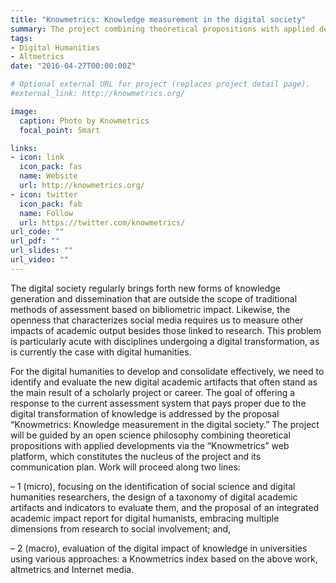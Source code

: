 ```yaml
---
title: "Knowmetrics: Knowledge measurement in the digital society"
summary: The project combining theoretical propositions with applied developments via the ‘Knowmetrics’ web platform, which constitutes the nucleus of the project and its communication plan.
tags:
- Digital Humanities
- Altmetrics
date: "2016-04-27T00:00:00Z"

# Optional external URL for project (replaces project detail page).
#external_link: http://knowmetrics.org/

image:
  caption: Photo by Knowmetrics
  focal_point: Smart

links:
- icon: link
  icon_pack: fas
  name: Website
  url: http://knowmetrics.org/
- icon: twitter
  icon_pack: fab
  name: Follow
  url: https://twitter.com/knowmetrics/
url_code: ""
url_pdf: ""
url_slides: ""
url_video: ""
---
```


The digital society regularly brings forth new forms of knowledge generation and dissemination that are outside the scope of traditional methods of assessment based on bibliometric impact. Likewise, the openness that characterizes social media requires us to measure other impacts of academic output besides those linked to research. This problem is particularly acute with disciplines undergoing a digital transformation, as is currently the case with digital humanities.

For the digital humanities to develop and consolidate effectively, we need to identify and evaluate the new digital academic artifacts that often stand as the main result of a scholarly project or career. The goal of offering a response to the current assessment system that pays proper due to the digital transformation of knowledge is addressed by the proposal “Knowmetrics: Knowledge measurement in the digital society.” The project will be guided by an open science philosophy combining theoretical propositions with applied developments via the “Knowmetrics” web platform, which constitutes the nucleus of the project and its communication plan. Work will proceed along two lines:

– 1 (micro), focusing on the identification of social science and digital humanities researchers, the design of a taxonomy of digital academic artifacts and indicators to evaluate them, and the proposal of an integrated academic impact report for digital humanists, embracing multiple dimensions from research to social involvement; and,

– 2 (macro), evaluation of the digital impact of knowledge in universities using various approaches: a Knowmetrics index based on the above work, altmetrics and Internet media.
